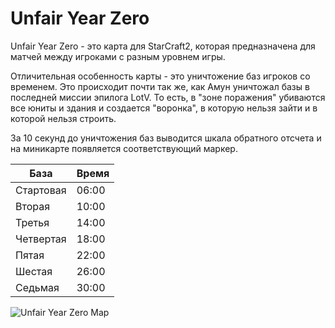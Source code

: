 # Unfair Year Zero

Unfair Year Zero - это карта для StarCraft2, которая предназначена для матчей между игроками с разным уровнем игры.

Отличительная особенность карты - это уничтожение баз игроков со временем. Это происходит почти так же, как Амун уничтожал базы в последней миссии эпилога LotV. То есть, в "зоне поражения" убиваются все юниты и здания и создается "воронка", в которую нельзя зайти и в которой нельзя строить.

За 10 секунд до уничтожения баз выводится шкала обратного отсчета и на миникарте появляется соответствующий маркер. 

| База            | Время |
|-----------------|-------|
| Стартовая       | 06:00 |
| Вторая          | 10:00 |
| Третья          | 14:00 |
| Четвертая       | 18:00 |
| Пятая           | 22:00 |
| Шестая          | 26:00 |
| Седьмая         | 30:00 |

![Unfair Year Zero Map](https://gist.githubusercontent.com/onechiporenko/341bed26a8dd32d721630a2be58fdbf1/raw/25a8f72b066da1ace749cdfb6cc7382ae33e10bd/unfair-year-zero.jpg)
